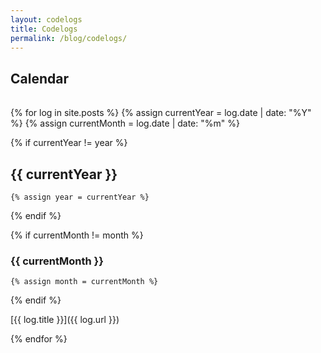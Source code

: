 ```yaml
---
layout: codelogs
title: Codelogs
permalink: /blog/codelogs/
---
```


## Calendar

<table id="calendar">

</table>

{% for log in site.posts %}
  {% assign currentYear = log.date | date: "%Y" %}
  {% assign currentMonth = log.date | date: "%m" %}

  {% if currentYear != year %}

## {{ currentYear }}

    {% assign year = currentYear %}
  {% endif %}

  {% if currentMonth != month %}

### {{ currentMonth }}

    {% assign month = currentMonth %}
  {% endif %}

[{{ log.title }}]({{ log.url }})

{% endfor %}
